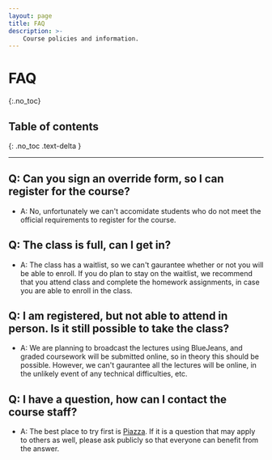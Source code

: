 ```yaml
---
layout: page
title: FAQ
description: >-
    Course policies and information.
---
```


# FAQ
{:.no_toc}

## Table of contents
{: .no_toc .text-delta }

---

## Q: Can you sign an override form, so I can register for the course?
- A: No, unfortunately we can't accomidate students who do not meet the official requirements to register for the course.

## Q: The class is full, can I get in?
- A: The class has a waitlist, so we can't gaurantee whether or not you will be able to enroll.  If you do plan to stay on the waitlist, we recommend that you attend class and complete the homework assignments, in case you are able to enroll in the class.

## Q: I am registered, but not able to attend in person.  Is it still possible to take the class?
- A: We are planning to broadcast the lectures using BlueJeans, and graded coursework will be submitted online, so in theory this should be possible.   However, we can't gaurantee all the lectures will be online, in the unlikely event of any technical difficulties, etc.

## Q: I have a question, how can I contact the course staff?
- A: The best place to try first is [Piazza](https://piazza.com/class/krjfpfjr3es38i).  If it is a question that may apply to others as well, please ask publicly so that everyone can benefit from the answer.
